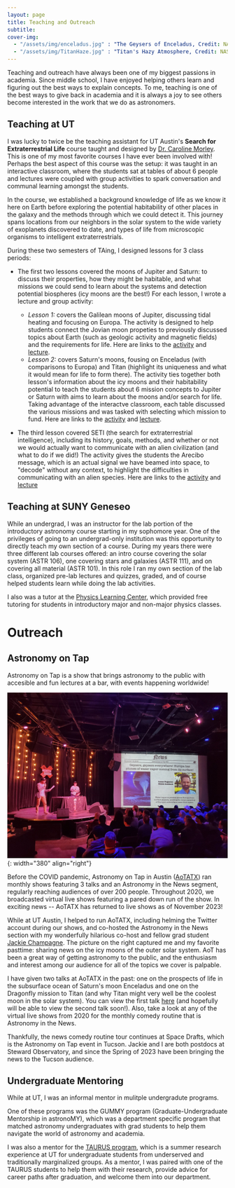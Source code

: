 ```yaml
---
layout: page
title: Teaching and Outreach
subtitle:
cover-img:
  - "/assets/img/enceladus.jpg" : "The Geysers of Enceladus, Credit: NASA/JPL-Caltech/SSI"
  - "/assets/img/TitanHaze.jpg" : "Titan's Hazy Atmosphere, Credit: NASA/JPL-Caltech/SSI"
---
```


Teaching and outreach have always been one of my biggest passions in academia. Since middle school, I have enjoyed helping others learn and figuring out the best ways to explain concepts. To me, teaching is one of the best ways to give back in academia and it is always a joy to see others become interested in the work that we do as astronomers.

## Teaching at UT

I was lucky to twice be the teaching assistant for UT Austin's **Search for Extraterrestrial Life** course taught and designed by [Dr. Caroline Morley](https://carolinemorley.com). This is one of my most favorite courses I have ever been involved with! Perhaps the best aspect of this course was the setup: it was taught in an interactive classroom, where the students sat at tables of about 6 people and lectures were coupled with group activities to spark conversation and communal learning amongst the students.

In the course, we established a background knowledge of life as we know it here on Earth before exploring the potential habitability of other places in the galaxy and the methods through which we could detect it. This journey spans locations from our neighbors in the solar system to the wide variety of exoplanets discovered to date, and types of life from microscopic organisms to intelligent extraterrestrials.

During these two semesters of TAing, I designed lessons for 3 class periods:
  + The first two lessons covered the moons of Jupiter and Saturn: to discuss their properties, how they might be habitable, and what missions we could send to learn about the systems and detection potential biospheres (icy moons are the best!) For each lesson, I wrote a lecture and group activity:
    + *Lesson 1:* covers the Galilean moons of Jupiter, discussing tidal heating and focusing on Europa. The activity is designed to help students connect the Jovian moon propeties to previously discussed topics about Earth (such as geologic activity and magnetic fields) and the requirements for life. Here are links to the [activity](/assets/pubs/jovianmoons_activity.pdf) and [lecture](/assets/pubs/jovianmoons_lecture.pdf).
    + *Lesson 2:* covers Saturn's moons, fousing on Enceladus (with comparisons to Europa) and Titan (highlight its uniqueness and what it would mean for life to form there). The activity ties together both lesson's information about the icy moons and their habitability potential to teach the students about 6 mission concepts to Jupiter or Saturn with aims to learn about the moons and/or search for life. Taking advantage of the interactve classroom, each table discussed the various missions and was tasked with selecting which mission to fund. Here are links to the [activity](/assets/pubs/jovianmissions_activity.pdf) and [lecture](/assets/pubs/jovianmissions_lecture.pdf).

  + The third lesson covered SETI (the search for extraterrestrial intelligence), including its history, goals, methods, and whether or not we would actually want to communicate with an alien civilization (and what to do if we did!) The activity gives the students the Arecibo message, which is an actual signal we have beamed into space, to "decode" without any context, to highlight the difficulties in communicating with an alien species. 
  Here are links to the [activity](/assets/pubs/setimessage_activity.pdf) and [lecture](/assets/pubs/seti_lecture.pdf)

## Teaching at SUNY Geneseo

While an undergrad, I was an instructor for the lab portion of the introductory astronomy course starting in my sophomore year. One of the privileges of going to an undergrad-only institution was this opportunity to directly teach my own section of a course. During my years there were three different lab courses offered: an intro course covering the solar system (ASTR 106), one covering stars and galaxies (ASTR 111), and on covering all material (ASTR 101). In this role I ran my own section of the lab class, organized pre-lab lectures and quizzes, graded, and of course helped students learn while doing the lab activities.

I also was a tutor at the [Physics Learning Center](https://www.geneseo.edu/~pogo/PLC/Tutors.htm), which provided free tutoring for students in introductory major and non-major physics classes.

# Outreach

## Astronomy on Tap

Astronomy on Tap is a show that brings astronomy to the public with accesible and fun lectures at a bar, with events happening worldwide!

![AoTATX News](/assets/img/aot_news.jpeg){: width="380" align="right"}

Before the COVID pandemic, Astronomy on Tap in Austin ([AoTATX](https://www.aotatx.org)) ran monthly shows featuring 3 talks and an Astronomy in the News segment, regularly reaching audiences of over 200 people. Throughout 2020, we broadcasted virtual live shows featuring a pared down run of the show. In exciting news -- AoTATX has returned to live shows as of November 2023!

While at UT Austin, I helped to run AoTATX, including helming the Twitter account during our shows, and co-hosted the Astronomy in the News section with my wonderfully hilarious co-host and fellow grad student [Jackie Champagne](http://jackiechampagne.com). The picture on the right captured me and my favorite pasttime: sharing news on the icy moons of the outer solar system. AoT has been a great way of getting astronomy to the public, and the enthusiasm and interest among our audience for all of the topics we cover is palpable.

I have given two talks at AoTATX in the past: one on the prospects of life in the subsurface ocean of Saturn's moon Enceladus and one on the Dragonfly mission to Titan (and why Titan might very well be the coolest moon in the solar system). You can view the first talk [here](https://www.youtube.com/watch?v=bVnOff4VTcU) (and hopefully will be able to view the second talk soon!). Also, take a look at any of the virtual live shows from 2020 for the monthly comedy routine that is Astronomy in the News.

Thankfully, the news comedy routine tour continues at Space Drafts, which is the Astronomy on Tap event in Tucson. Jackie and I are both postdocs at Steward Observatory, and since the Spring of 2023 have been bringing the news to the Tucson audience.

<!-- <iframe width="560" height="315" src="https://www.youtube.com/watch?v=bVnOff4VTcU"  frameborder="0"  allow="autoplay; encrypted-media" allowfullscreen></iframe> -->

## Undergraduate Mentoring

While at UT, I was an informal mentor in mulitple undergradute programs.

One of these programs was the GUMMY program (Graduate-Undergraduate Mentorship in astronoMY), which was a department specific program that matched astronomy undergraduates with grad students to help them navigate the world of astronomy and academia.

I was also a mentor for the [TAURUS program](https://sites.cns.utexas.edu/taurus/home), which is a summer research experience at UT for undergraduate students from underserved and traditionally marginalized groups. As a mentor, I was paired with one of the TAURUS students to help them with their research, provide advice for career paths after graduation, and welcome them into our department.




